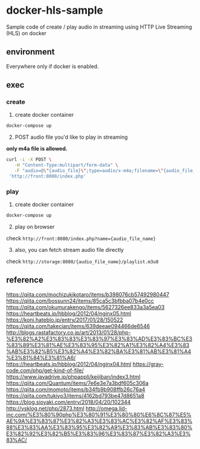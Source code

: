 # docker-hls-sample
Sample code of create / play audio in streaming using HTTP Live Streaming (HLS) on docker

## environment
Everywhere only if docker is enabled.

## exec
### create
1. create docker container
```bash
docker-compose up
```

2. POST audio file you'd like to play in streaming

**only m4a file is allowed.**

```bash
curl -i -X POST \
   -H "Content-Type:multipart/form-data" \
   -F "audio=@\"{audio_file}\";type=audio/x-m4a;filename=\"{audio_file_name}\"" \
 'http://front:8080/index.php'
```

### play
1. create docker container

```bash
docker-compose up
```

2. play on browser

check `http://front:8080/index.php?name={audio_file_name}`

3. also, you can fetch stream audio file directly

check `http://storage:8080/{audio_file_name}/playlist.m3u8`

## reference
https://qiita.com/mochizukikotaro/items/b398076cb57492980447
https://qiita.com/bossunn24/items/85ca5c3bfbba07b4e0cc
https://qiita.com/okumurakengo/items/5627326ee833a3a5ea03
https://heartbeats.jp/hbblog/2012/04/nginx05.html
https://koni.hateblo.jp/entry/2017/01/28/150522
https://qiita.com/takecian/items/639deeae094466de6546
http://blogs.rastafactory.co.jp/art/2013/01/28/php-%E3%82%A2%E3%83%83%E3%83%97%E3%83%AD%E3%83%BC%E3%83%89%E3%81%AE%E3%83%95%E3%82%A1%E3%82%A4%E3%83%AB%E3%82%B5%E3%82%A4%E3%82%BA%E3%81%AB%E3%81%A4%E3%81%84%E3%81%A6/
https://heartbeats.jp/hbblog/2012/04/nginx04.html
https://gray-code.com/php/get-kind-of-file/
https://www.javadrive.jp/phpappli/keijiban/index3.html
https://qiita.com/Quantum/items/7e6e3e7a3bdf605c306a
https://qiita.com/momoto/items/b34fb9b908ffb26c76a4
https://qiita.com/tukiyo3/items/4162bd793be47d8651a8
https://blog.sioyaki.com/entry/2018/04/20/102344
http://ysklog.net/php/2873.html
http://omega.lid-inc.com/%E3%80%90php%E3%80%91%E3%80%80%E6%8C%87%E5%AE%9A%E3%83%87%E3%82%A3%E3%83%AC%E3%82%AF%E3%83%88%E3%83%AA%E3%83%95%E3%82%A9%E3%83%AB%E3%83%80%E3%82%92%E3%82%B5%E3%83%96%E3%83%87%E3%82%A3%E3%83%AC/

